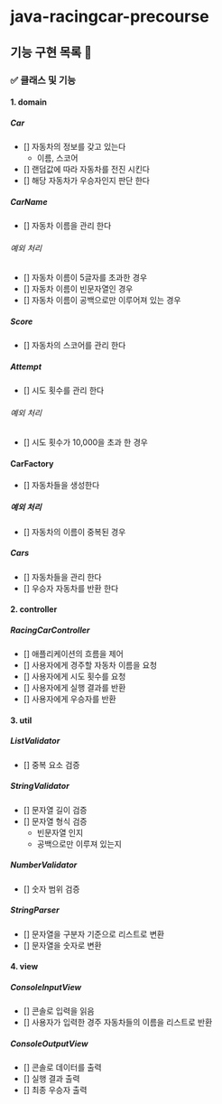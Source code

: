 # java-racingcar-precourse


## 기능 구현 목록 📝

### ✅ 클래스 및 기능

#### 1. domain

##### Car
- [] 자동차의 정보를 갖고 있는다
    - 이름, 스코어
- [] 랜덤값에 따라 자동차를 전진 시킨다
- [] 해당 자동차가 우승자인지 판단 한다

##### CarName
- [] 자동차 이름을 관리 한다

###### 예외 처리
- [] 자동차 이름이 5글자를 초과한 경우
- [] 자동차 이름이 빈문자열인 경우
- [] 자동차 이름이 공백으로만 이루어져 있는 경우

##### Score
- [] 자동차의 스코어를 관리 한다

##### Attempt
- [] 시도 횟수를 관리 한다

###### 예외 처리
- [] 시도 횟수가 10,000을 초과 한 경우

#### CarFactory
- [] 자동차들을 생성한다

##### 예외 처리
- [] 자동차의 이름이 중복된 경우

##### Cars
- [] 자동차들을 관리 한다
- [] 우승자 자동차를 반환 한다

#### 2. controller

##### RacingCarController
- [] 애플리케이션의 흐름을 제어
- [] 사용자에게 경주할 자동차 이름을 요청
- [] 사용자에게 시도 횟수를 요청
- [] 사용자에게 실행 결과를 반환
- [] 사용자에게 우승자를 반환


#### 3. util

##### ListValidator
- [] 중복 요소 검증

##### StringValidator
- [] 문자열 길이 검증
- [] 문자열 형식 검증
  - 빈문자열 인지
  - 공백으로만 이루져 있는지

##### NumberValidator
- [] 숫자 범위 검증

##### StringParser
- [] 문자열을 구분자 기준으로 리스트로 변환
- [] 문자열을 숫자로 변환

#### 4. view

##### ConsoleInputView
- [] 콘솔로 입력을 읽음
- [] 사용자가 입력한 경주 자동차들의 이름을 리스트로 반환

##### ConsoleOutputView
- [] 콘솔로 데이터를 출력
- [] 실행 결과 출력
- [] 최종 우승자 출력
